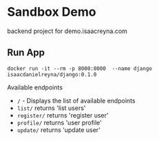 # Sandbox Demo
backend project for demo.isaacreyna.com

## Run App
```
docker run -it --rm -p 8000:8000  --name django isaacdanielreyna/django:0.1.0
```
Available endpoints
* `/` - Displays the list of available endpoints
* `list/` returns 'list users'
* `register/` returns 'register user'
* `profile/` returns 'user profile'
* `update/` returns 'update user'
